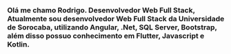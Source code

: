  ### Olá me chamo Rodrigo. Desenvolvedor Web Full Stack, Atualmente sou desenvolvedor Web Full Stack da Universidade de Sorocaba, utilizando Angular, .Net, SQL Server, Bootstrap, além disso possuo conhecimento em Flutter, Javascript e Kotlin.  



